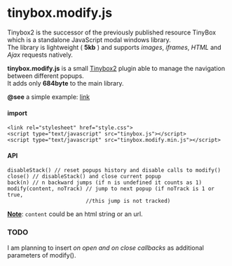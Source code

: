 # tinybox.modify.js

Tinybox2 is the successor of the previously published resource TinyBox which is a standalone JavaScript modal windows library.   
The library is lightweight ( **5kb** ) and supports *images*, *iframes*, *HTML* and *Ajax* requests natively.  

**tinybox.modify.js** is a small [Tinybox2][1] plugin able to manage the navigation between different popups.  
It adds only **684byte** to the main library.

**@see** a simple example: [link][2]

#### import

    <link rel="stylesheet" href="style.css">
    <script type="text/javascript" src="tinybox.js"></script>
    <script type="text/javascript" src="tinybox.modify.min.js"></script>

#### API

    disableStack() // reset popups history and disable calls to modify()
    close() // disableStack() and close current popup
    back(n) // n backward jumps (if n is undefined it counts as 1)
    modify(content, noTrack) // jump to next popup (if noTrack is 1 or true, 
    						 //this jump is not tracked)

**<u>Note</u>**: `content` could be an html string or an url.

### TODO
I am planning to insert *on open and on close callbacks* as additional parameters of modify().


  [1]: http://www.scriptiny.com/2011/03/javascript-modal-windows/
  [2]: http://goo.gl/3bszC
